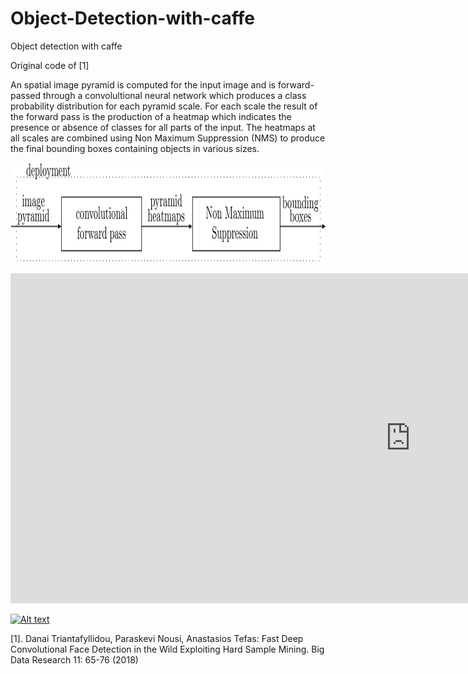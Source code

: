 # Object-Detection-with-caffe

Object detection with caffe

Original code of [1]

An spatial image pyramid is computed for the input image and is forward-passed through a convolultional neural network which produces a class probability distribution for each pyramid scale. For each scale the result of the forward pass is the production of a heatmap which indicates the presence or absence of classes for all parts of the input. The heatmaps at all scales are combined using Non Maximum Suppression (NMS) to produce the final bounding boxes containing objects in various sizes.

<p align="center">
<img width="999" height="160" src="https://github.com/danaitri/Object-Detection-with-caffe/blob/master/canvas.png">
</p>

<iframe width="1280" height="528" src="https://www.youtube.com/embed/BxU1MOYiL3Y" frameborder="0" allow="accelerometer; autoplay; encrypted-media; gyroscope; picture-in-picture" allowfullscreen></iframe>


[![Alt text](https://img.youtube.com/vi/VID/0.jpg)](https://www.youtube.com/watch?v=BxU1MOYiL3Y)

[1]. Danai Triantafyllidou, Paraskevi Nousi, Anastasios Tefas:
Fast Deep Convolutional Face Detection in the Wild Exploiting Hard Sample Mining. Big Data Research 11: 65-76 (2018)



